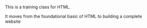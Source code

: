 This is a training class for HTML.

It moves from the foundational basic of HTML to building a complete website
